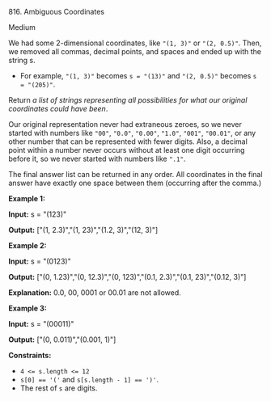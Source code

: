 ﻿816\. Ambiguous Coordinates

Medium

We had some 2-dimensional coordinates, like `"(1, 3)"` or `"(2, 0.5)"`. Then, we removed all commas, decimal points, and spaces and ended up with the string s.

*   For example, `"(1, 3)"` becomes `s = "(13)"` and `"(2, 0.5)"` becomes `s = "(205)"`.

Return _a list of strings representing all possibilities for what our original coordinates could have been_.

Our original representation never had extraneous zeroes, so we never started with numbers like `"00"`, `"0.0"`, `"0.00"`, `"1.0"`, `"001"`, `"00.01"`, or any other number that can be represented with fewer digits. Also, a decimal point within a number never occurs without at least one digit occurring before it, so we never started with numbers like `".1"`.

The final answer list can be returned in any order. All coordinates in the final answer have exactly one space between them (occurring after the comma.)

**Example 1:**

**Input:** s = "(123)"

**Output:** ["(1, 2.3)","(1, 23)","(1.2, 3)","(12, 3)"]

**Example 2:**

**Input:** s = "(0123)"

**Output:** ["(0, 1.23)","(0, 12.3)","(0, 123)","(0.1, 2.3)","(0.1, 23)","(0.12, 3)"]

**Explanation:** 0.0, 00, 0001 or 00.01 are not allowed.

**Example 3:**

**Input:** s = "(00011)"

**Output:** ["(0, 0.011)","(0.001, 1)"]

**Constraints:**

*   `4 <= s.length <= 12`
*   `s[0] == '('` and `s[s.length - 1] == ')'`.
*   The rest of `s` are digits.